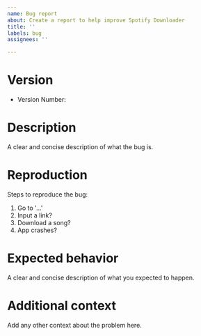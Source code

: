 ```yaml
---
name: Bug report
about: Create a report to help improve Spotify Downloader
title: ''
labels: bug
assignees: ''

---
```


# Version

- Version Number: 

# Description

A clear and concise description of what the bug is.

# Reproduction

Steps to reproduce the bug:

1. Go to '...'
2. Input a link?
3. Download a song?
4. App crashes?

# Expected behavior

A clear and concise description of what you expected to happen.

# Additional context

Add any other context about the problem here.
